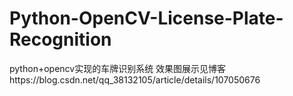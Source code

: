 # Python-OpenCV-License-Plate-Recognition
python+opencv实现的车牌识别系统
效果图展示见博客https://blog.csdn.net/qq_38132105/article/details/107050676
